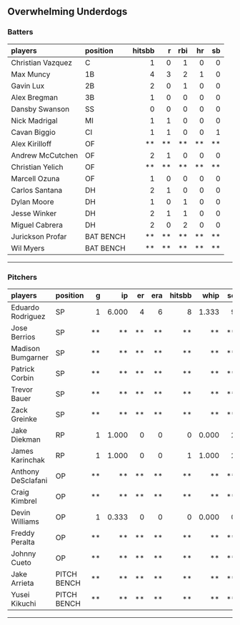 ## Overwhelming Underdogs

### Batters

 
|players           |position  | hitsbb|  r| rbi| hr| sb| 
|:-----------------|:---------|------:|--:|---:|--:|--:| 
|Christian Vazquez |C         |      1|  0|   1|  0|  0| 
|Max Muncy         |1B        |      4|  3|   2|  1|  0| 
|Gavin Lux         |2B        |      2|  0|   1|  0|  0| 
|Alex Bregman      |3B        |      1|  0|   0|  0|  0| 
|Dansby Swanson    |SS        |      0|  0|   0|  0|  0| 
|Nick Madrigal     |MI        |      1|  1|   0|  0|  0| 
|Cavan Biggio      |CI        |      1|  1|   0|  0|  1| 
|Alex Kirilloff    |OF        |     **| **|  **| **| **| 
|Andrew McCutchen  |OF        |      2|  1|   0|  0|  0| 
|Christian Yelich  |OF        |     **| **|  **| **| **| 
|Marcell Ozuna     |OF        |      1|  0|   0|  0|  0| 
|Carlos Santana    |DH        |      2|  1|   0|  0|  0| 
|Dylan Moore       |DH        |      1|  0|   1|  0|  0| 
|Jesse Winker      |DH        |      2|  1|   1|  0|  0| 
|Miguel Cabrera    |DH        |      2|  0|   2|  0|  0| 
|Jurickson Profar  |BAT BENCH |     **| **|  **| **| **| 
|Wil Myers         |BAT BENCH |     **| **|  **| **| **| 


* * *

### Pitchers

 
|players            |position    |  g|    ip| er| era| hitsbb|  whip| so|  w| sv| 
|:------------------|:-----------|--:|-----:|--:|---:|------:|-----:|--:|--:|--:| 
|Eduardo Rodriguez  |SP          |  1| 6.000|  4|   6|      8| 1.333|  9|  0|  0| 
|Jose Berrios       |SP          | **|    **| **|  **|     **|    **| **| **| **| 
|Madison Bumgarner  |SP          | **|    **| **|  **|     **|    **| **| **| **| 
|Patrick Corbin     |SP          | **|    **| **|  **|     **|    **| **| **| **| 
|Trevor Bauer       |SP          | **|    **| **|  **|     **|    **| **| **| **| 
|Zack Greinke       |SP          | **|    **| **|  **|     **|    **| **| **| **| 
|Jake Diekman       |RP          |  1| 1.000|  0|   0|      0| 0.000|  2|  0|  1| 
|James Karinchak    |RP          |  1| 1.000|  0|   0|      1| 1.000|  2|  1|  0| 
|Anthony DeSclafani |OP          | **|    **| **|  **|     **|    **| **| **| **| 
|Craig Kimbrel      |OP          | **|    **| **|  **|     **|    **| **| **| **| 
|Devin Williams     |OP          |  1| 0.333|  0|   0|      0| 0.000|  0|  1|  0| 
|Freddy Peralta     |OP          | **|    **| **|  **|     **|    **| **| **| **| 
|Johnny Cueto       |OP          | **|    **| **|  **|     **|    **| **| **| **| 
|Jake Arrieta       |PITCH BENCH | **|    **| **|  **|     **|    **| **| **| **| 
|Yusei Kikuchi      |PITCH BENCH | **|    **| **|  **|     **|    **| **| **| **| 


* * *


